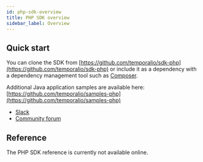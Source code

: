 ```yaml
---
id: php-sdk-overview
title: PHP SDK overview
sidebar_label: Overview
---
```


## Quick start

You can clone the SDK from [https://github.com/temporalio/sdk-php](https://github.com/temporalio/sdk-php) or include it as a dependency with a dependency management tool such as [Composer](https://getcomposer.org/).

Additional Java application samples are available here: [https://github.com/temporalio/samples-php](https://github.com/temporalio/samples-php)

- [Slack](https://join.slack.com/t/temporalio/shared_invite/zt-kfgfjuye-L8gCQVRhPykA2td8pk7eTQ)
- [Community forum](https://community.temporal.io/)

## Reference

The PHP SDK reference is currently not available online.